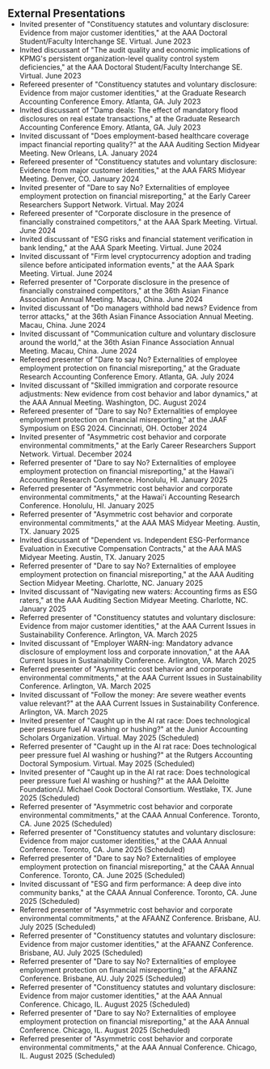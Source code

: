 <h2 id="external-presentations" style="margin: 2px 0px 0px;"> <br> 
<br> External Presentations</h2>

<ul style="margin:0 0 5px;">
  <li><autocolor>Invited presenter of "Constituency statutes and voluntary disclosure: Evidence from major customer identities," at the AAA Doctoral Student/Faculty Interchange SE. Virtual. June 2023 </autocolor></li>
  <li><autocolor>Invited discussant of "The audit quality and economic implications of KPMG's persistent organization-level quality control system deficiencies," at the AAA Doctoral Student/Faculty Interchange SE. Virtual. June 2023 </autocolor></li>
  <li><autocolor>Refereed presenter of "Constituency statutes and voluntary disclosure: Evidence from major customer identities," at the Graduate Research Accounting Conference Emory. Atlanta, GA. July 2023 </autocolor></li>
  <li><autocolor>Invited discussant of "Damp deals: The effect of mandatory flood disclosures on real estate transactions," at the Graduate Research Accounting Conference Emory. Atlanta, GA. July 2023 </autocolor></li>
  <li><autocolor>Invited discussant of "Does employment-based healthcare coverage impact financial reporting quality?" at the AAA Auditing Section Midyear Meeting. New Orleans, LA. January 2024 </autocolor></li>
  <li><autocolor>Refereed presenter of "Constituency statutes and voluntary disclosure: Evidence from major customer identities," at the AAA FARS Midyear Meeting. Denver, CO. January 2024 </autocolor></li>
  <li><autocolor>Invited presenter of "Dare to say No? Externalities of employee employment protection on financial misreporting," at the Early Career Researchers Support Network. Virtual. May 2024 </autocolor></li>
  <li><autocolor>Refereed presenter of "Corporate disclosure in the presence of financially constrained competitors," at the AAA Spark Meeting. Virtual. June 2024 </autocolor></li>
  <li><autocolor>Invited discussant of "ESG risks and financial statement verification in bank lending," at the AAA Spark Meeting. Virtual. June 2024 </autocolor></li>
  <li><autocolor>Invited discussant of "Firm level cryptocurrency adoption and trading silence before anticipated information events," at the AAA Spark Meeting. Virtual. June 2024 </autocolor></li>
  <li><autocolor>Referred presenter of "Corporate disclosure in the presence of financially constrained competitors," at the 36th Asian Finance Association Annual Meeting. Macau, China. June 2024 </autocolor></li>
  <li><autocolor>Invited discussant of "Do managers withhold bad news? Evidence from terror attacks," at the 36th Asian Finance Association Annual Meeting. Macau, China. June 2024 </autocolor></li>
  <li><autocolor>Invited discussant of "Communication culture and voluntary disclosure around the world," at the 36th Asian Finance Association Annual Meeting. Macau, China. June 2024 </autocolor></li>
  <li><autocolor>Refereed presenter of "Dare to say No? Externalities of employee employment protection on financial misreporting," at the Graduate Research Accounting Conference Emory. Atlanta, GA. July 2024 </autocolor></li>
  <li><autocolor>Invited discussant of "Skilled immigration and corporate resource adjustments: New evidence from cost behavior and labor dynamics," at the AAA Annual Meeting. Washington, DC. August 2024 </autocolor></li>
  <li><autocolor>Refereed presenter of "Dare to say No? Externalities of employee employment protection on financial misreporting," at the JAAF Symposium on ESG 2024. Cincinnati, OH. October 2024 </autocolor></li>
  <li><autocolor>Invited presenter of "Asymmetric cost behavior and corporate environmental commitments," at the Early Career Researchers Support Network. Virtual. December 2024 </autocolor></li>
  <li><autocolor>Referred presenter of "Dare to say No? Externalities of employee employment protection on financial misreporting," at the Hawai'i Accounting Research Conference. Honolulu, HI. January 2025 </autocolor></li>
  <li><autocolor>Referred presenter of "Asymmetric cost behavior and corporate environmental commitments," at the Hawai'i Accounting Research Conference. Honolulu, HI. January 2025 </autocolor></li>
  <li><autocolor>Referred presenter of "Asymmetric cost behavior and corporate environmental commitments," at the AAA MAS Midyear Meeting. Austin, TX. January 2025 </autocolor></li>
  <li><autocolor>Invited discussant of "Dependent vs. Independent ESG-Performance Evaluation in Executive Compensation Contracts," at the AAA MAS Midyear Meeting. Austin, TX. January 2025 </autocolor></li>
  <li><autocolor>Referred presenter of "Dare to say No? Externalities of employee employment protection on financial misreporting," at the AAA Auditing Section Midyear Meeting. Charlotte, NC. January 2025 </autocolor></li>
  <li><autocolor>Invited discussant of "Navigating new waters: Accounting firms as ESG raters," at the AAA Auditing Section Midyear Meeting. Charlotte, NC. January 2025 </autocolor></li>
  <li><autocolor>Referred presenter of "Constituency statutes and voluntary disclosure: Evidence from major customer identities," at the AAA Current Issues in Sustainability Conference. Arlington, VA. March 2025 </autocolor></li>
  <li><autocolor>Invited discussant of "Employer WARN-ing: Mandatory advance disclosure of employment loss and corporate innovation," at the AAA Current Issues in Sustainability Conference. Arlington, VA. March 2025 </autocolor></li>
  <li><autocolor>Referred presenter of "Asymmetric cost behavior and corporate environmental commitments," at the AAA Current Issues in Sustainability Conference. Arlington, VA. March 2025 </autocolor></li>
  <li><autocolor>Invited discussant of "Follow the money: Are severe weather events value relevant?" at the AAA Current Issues in Sustainability Conference. Arlington, VA. March 2025 </autocolor></li>
  <li><autocolor>Invited presenter of "Caught up in the AI rat race: Does technological peer pressure fuel AI washing or hushing?" at the Junior Accounting Scholars Organization. Virtual. May 2025 (Scheduled) </autocolor></li>
  <li><autocolor>Referred presenter of "Caught up in the AI rat race: Does technological peer pressure fuel AI washing or hushing?" at the Rutgers Accounting Doctoral Symposium. Virtual. May 2025 (Scheduled) </autocolor></li>
  <li><autocolor>Invited presenter of "Caught up in the AI rat race: Does technological peer pressure fuel AI washing or hushing?" at the AAA Deloitte Foundation/J. Michael Cook Doctoral Consortium. Westlake, TX. June 2025 (Scheduled) </autocolor></li>
 <li><autocolor>Referred presenter of "Asymmetric cost behavior and corporate environmental commitments," at the CAAA Annual Conference. Toronto, CA. June 2025 (Scheduled) </autocolor></li>
  <li><autocolor>Referred presenter of "Constituency statutes and voluntary disclosure: Evidence from major customer identities," at the CAAA Annual Conference. Toronto, CA. June 2025 (Scheduled) </autocolor></li>
   <li><autocolor>Referred presenter of "Dare to say No? Externalities of employee employment protection on financial misreporting," at the CAAA Annual Conference. Toronto, CA. June 2025 (Scheduled) </autocolor></li>
  <li><autocolor>Invited discussant of "ESG and firm performance: A deep dive into community banks," at the CAAA Annual Conference. Toronto, CA. June 2025 (Scheduled) </autocolor></li>
   <li><autocolor>Referred presenter of "Asymmetric cost behavior and corporate environmental commitments," at the AFAANZ Conference. Brisbane, AU. July 2025 (Scheduled) </autocolor></li>
  <li><autocolor>Referred presenter of "Constituency statutes and voluntary disclosure: Evidence from major customer identities," at the AFAANZ Conference. Brisbane, AU. July 2025 (Scheduled) </autocolor></li>
   <li><autocolor>Referred presenter of "Dare to say No? Externalities of employee employment protection on financial misreporting," at the AFAANZ Conference. Brisbane, AU. July 2025 (Scheduled) </autocolor></li>
    <li><autocolor>Referred presenter of "Constituency statutes and voluntary disclosure: Evidence from major customer identities," at the AAA Annual Conference. Chicago, IL. August 2025 (Scheduled) </autocolor></li>
 <li><autocolor>Referred presenter of "Dare to say No? Externalities of employee employment protection on financial misreporting," at the AAA Annual Conference. Chicago, IL. August 2025 (Scheduled) </autocolor></li>
<li><autocolor>Referred presenter of "Asymmetric cost behavior and corporate environmental commitments," at the AAA Annual Conference. Chicago, IL. August 2025 (Scheduled) </autocolor></li>
</ul>
